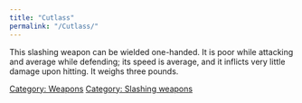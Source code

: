 ```yaml
---
title: "Cutlass"
permalink: "/Cutlass/"
---
```


This slashing weapon can be wielded one-handed. It is poor while
attacking and average while defending; its speed is average, and it
inflicts very little damage upon hitting. It weighs three pounds.

[Category: Weapons](Category:_Weapons "wikilink") [Category: Slashing
weapons](Category:_Slashing_weapons "wikilink")